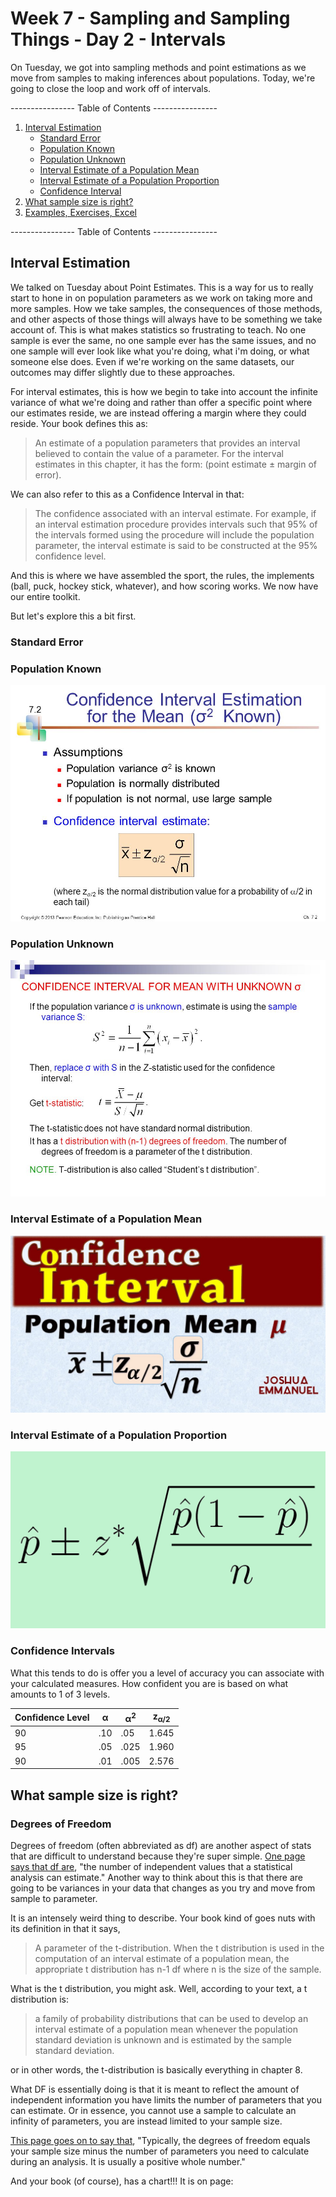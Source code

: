 # Week 7 - Sampling and Sampling Things - Day 2 - Intervals
On Tuesday, we got into sampling methods and point estimations as we move from samples to making inferences about populations. Today, we're going to close the loop and work off of intervals. 

---------------- Table of Contents ---------------- 

1. [Interval Estimation](#InEs)
	* [Standard Error](#ster)
	* [Population Known](#popk)
	* [Population Unknown](#popunk)
	* [Interval Estimate of a Population Mean](#iepm)
	* [Interval Estimate of a Population Proportion](#iepp)
	* [Confidence Interval](#conf)
1. [What sample size is right?](#sampsize)
1. [Examples, Exercises, Excel](#examp)

---------------- Table of Contents ---------------- 

## <a id="InEs"></a>Interval Estimation

We talked on Tuesday about Point Estimates. This is a way for us to really start to hone in on population parameters as we work on taking more and more samples. How we take samples, the consequences of those methods, and other aspects of those things will always have to be something we take account of. This is what makes statistics so frustrating to teach. No one sample is ever the same, no one sample ever has the same issues, and no one sample will ever look like what you're doing, what i'm doing, or what someone else does. Even if we're working on the same datasets, our outcomes may differ slightly due to these approaches. 

For interval estimates, this is how we begin to take into account the infinite variance of what we're doing and rather than offer a specific point where our estimates reside, we are instead offering a margin where they could reside. Your book defines this as: 

> An estimate of a population parameters that provides an interval believed to contain the value of a parameter. For the interval estimates in this chapter, it has the form: (point estimate ± margin of error). 

We can also refer to this as a Confidence Interval in that: 

> The confidence associated with an interval estimate. For example, if an interval estimation procedure provides intervals such that 95% of the intervals formed using the procedure will include the population parameter, the interval estimate is said to be constructed at the 95% confidence level. 

And this is where we have assembled the sport, the rules, the implements (ball, puck, hockey stick, whatever), and how scoring works. We now have our entire toolkit.

But let's explore this a bit first. 

### <a id="ster"></a>Standard Error



### <a id="popk"></a>Population Known

![Interval Estimate Population Known](/images/cio2known.jpeg)

### <a id="popunk"></a>Population Unknown

![Interval Estimate Population Unknown](/images/cio2unknown.jpeg)

### <a id="iepm"></a>Interval Estimate of a Population Mean

![Interval Estimate of a Population Mean](/images/ciep.jpeg)

### <a id="iepp"></a>Interval Estimate of a Population Proportion

![Interval Estimate of a Population Proportion](/images/cipp.png)

### <a id="conf"></a>Confidence Intervals

What this tends to do is offer you a level of accuracy you can associate with your calculated measures. How confident you are is based on what amounts to 1 of 3 levels. 

|Confidence Level|α|α<sup>2</sup>|z<sub>α/2</sub>|
|----------------|-|---|---------------|
| 90 |.10|.05|1.645|
| 95 |.05|.025|1.960|
| 90 |.01|.005|2.576|

## <a id="sampsize"></a>What sample size is right?

### <a id="df"></a>Degrees of Freedom

Degrees of freedom (often abbreviated as df) are another aspect of stats that are difficult to understand because they're super simple. [One page says that df are](https://statisticsbyjim.com/hypothesis-testing/degrees-freedom-statistics/), "the number of independent values that a statistical analysis can estimate." Another way to think about this is that there are going to be variances in your data that changes as you try and move from sample to parameter. 

It is an intensely weird thing to describe. Your book kind of goes nuts with its definition in that it says, 

> A parameter of the t-distribution. When the t distribution is used in the computation of an interval estimate of a population mean, the appropriate t distribution has n-1 df where n is the size of the sample.

What is the t distribution, you might ask. Well, according to your text, a t distribution is: 

> a family of probability distributions that can be used to develop an interval estimate of a population mean whenever the population standard deviation is unknown and is estimated by the sample standard deviation.

or in other words, the t-distribution is basically everything in chapter 8. 

What DF is essentially doing is that it is meant to reflect the amount of independent information you have limits the number of parameters that you can estimate. Or in essence, you cannot use a sample to calculate an infinity of parameters, you are instead limited to your sample size. 

[This page goes on to say that](https://statisticsbyjim.com/hypothesis-testing/degrees-freedom-statistics/), "Typically, the degrees of freedom equals your sample size minus the number of parameters you need to calculate during an analysis. It is usually a positive whole number."

And your book (of course), has a chart!!! It is on page: 

